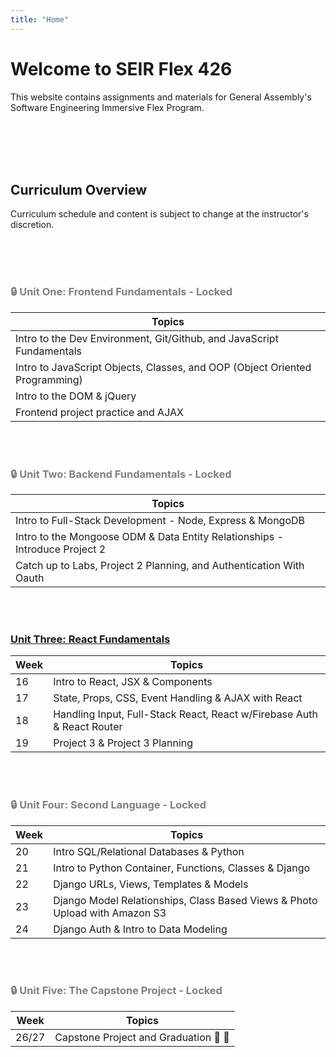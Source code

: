 ```yaml
---
title: "Home"
---
```


# Welcome to SEIR Flex 426

This website contains assignments and materials for General Assembly's Software Engineering Immersive Flex Program.

<br>
<br>
<br>
<br>

## Curriculum Overview

Curriculum schedule and content is subject to change at the instructor's discretion.

<br>
<br>
<br>


<div style="color: grey;">

### 🔒 Unit One: Frontend Fundamentals - **Locked**

<!-- ### [Unit One: Frontend Fundamentals](/frontend-fundamentals) -->

| Topics                                                                      |
| --------------------------------------------------------------------------- |
| Intro to the Dev Environment, Git/Github, and JavaScript Fundamentals       |
| Intro to JavaScript Objects, Classes, and OOP (Object Oriented Programming) |
| Intro to the DOM & jQuery                                                   |
| Frontend project practice and AJAX                                          |



<br>
<br>

<!-- ### [Unit Two: Backend Fundamentals](/backend-fundamentals) -->


### 🔒 Unit Two: Backend Fundamentals - **Locked**

| Topics                                                                      |
| --------------------------------------------------------------------------- |
| Intro to Full-Stack Development - Node, Express & MongoDB                   |
| Intro to the Mongoose ODM & Data Entity Relationships - Introduce Project 2 |
| Catch up to Labs, Project 2 Planning, and Authentication With Oauth         |



<br>
<br>

</div>


### [Unit Three: React Fundamentals](/react-fundamentals)


<!-- ### 🔒 Unit Three: React Fundamentals - **Locked** -->

| Week | Topics                                                                 |
| ---- | ---------------------------------------------------------------------- |
| 16   | Intro to React, JSX & Components                                       |
| 17   | State, Props, CSS, Event Handling & AJAX with React                    |
| 18   | Handling Input, Full-Stack React, React w/Firebase Auth & React Router |
| 19   | Project 3 & Project 3 Planning   |




<br>
<br>

<div style="color: grey;">

<!-- ### [Unit Four: Second Language](/second-language) -->

### 🔒 Unit Four: Second Language - **Locked**

| Week | Topics                                                                      |
| ---- | --------------------------------------------------------------------------- |
| 20   | Intro SQL/Relational Databases & Python                                     |
| 21   | Intro to Python Container, Functions, Classes & Django                      |
| 22   | Django URLs, Views, Templates & Models                                      |
| 23   | Django Model Relationships, Class Based Views & Photo Upload with Amazon S3 |
| 24   | Django Auth & Intro to Data Modeling                                        |
                                

<br>
<br>


### 🔒 Unit Five: The Capstone Project - **Locked**



<!-- ### [<u>Unit Five: The Capstone Project</u>](/capstone/)  -->



| Week  | Topics                                |
| ----- | ------------------------------------- |
| 26/27 | Capstone Project and Graduation 🥳 🎉 |

</div>
